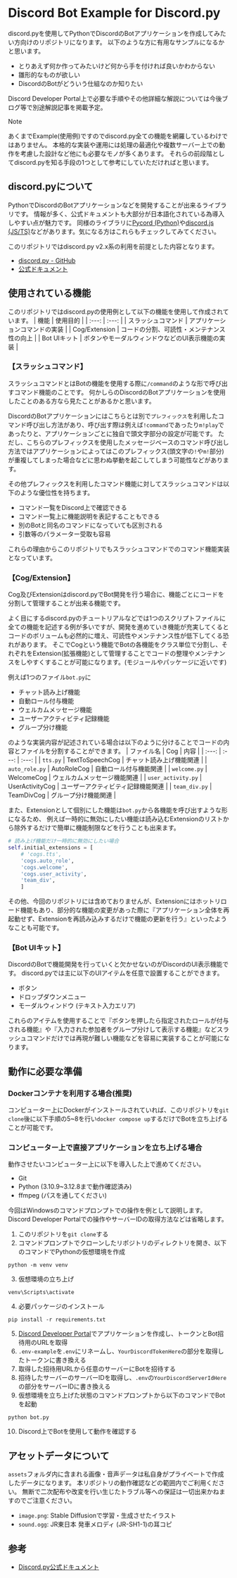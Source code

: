 # Discord Bot Example for Discord.py
discord.pyを使用してPythonでDiscordのBotアプリケーションを作成してみたい方向けのリポジトリになります。
以下のような方に有用なサンプルになるかと思います。
- とりあえず何か作ってみたいけど何から手を付ければ良いかわからない
- 雛形的なものが欲しい
- DiscordのBotがどういう仕組なのか知りたい

Discord Developer Portal上で必要な手順やその他詳細な解説については今後ブログ等で別途解説記事を掲載予定。

> [!NOTE]
> あくまでExample(使用例)ですのでdiscord.py全ての機能を網羅しているわけではありません。
> 本格的な実装や運用には処理の最適化や複数サーバー上での動作を考慮した設計など他にも必要なモノが多くあります。
> それらの前段階としてdiscord.pyを知る手段の1つとして参考にしていただければと思います。


## discord.pyについて
PythonでDiscordのBotアプリケーションなどを開発することが出来るライブラリです。
情報が多く、公式ドキュメントも大部分が日本語化されている為導入しやすい点が魅力です。
同様のライブラリに[Pycord (Python)](https://pycord.dev/)や[discord.js (JS/TS)](https://discord.js.org/)などがあります。気になる方はこれらもチェックしてみてください。

このリポジトリではdiscord.py v2.x系の利用を前提とした内容となります。
- [discord.py - GitHub](https://github.com/Rapptz/discord.py)
- [公式ドキュメント](https://discordpy.readthedocs.io/ja/latest/index.html)

## 使用されている機能
このリポジトリではdiscord.pyの使用例として以下の機能を使用して作成されています。
| 機能 | 使用目的 |
| :---: | :---: |
| スラッシュコマンド | アプリケーションコマンドの実装 |
| Cog/Extension | コードの分割、可読性・メンテナンス性の向上 |
| Bot UIキット | ボタンやモーダルウィンドウなどのUI表示機能の実装 |

### 【スラッシュコマンド】
スラッシュコマンドとはBotの機能を使用する際に`/command`のような形で呼び出すコマンド機能のことです。
何かしらのDiscordのBotアプリケーションを使用したことのある方なら見たことがあるかと思います。

DiscordのBotアプリケーションにはこちらとは別で`プレフィックス`を利用したコマンド呼び出し方法があり、呼び出す際は例えば`!command`であったり`m!play`であったりと、アプリケーションごとに独自で頭文字部分の設定が可能です。
ただし、こちらのプレフィックスを使用したメッセージベースのコマンド呼び出し方法ではアプリケーションによってはこのプレフィックス(頭文字の`!`や`m!`部分)が重複してしまった場合などに思わぬ挙動を起こしてしまう可能性などがあります。

その他プレフィックスを利用したコマンド機能に対してスラッシュコマンドは以下のような優位性を持ちます。
- コマンド一覧をDiscord上で確認できる
- コマンド一覧上に機能説明を表記することもできる
- 別のBotと同名のコマンドになっていても区別される
- 引数等のパラメーター受取も容易

これらの理由からこのリポジトリでもスラッシュコマンドでのコマンド機能実装となっています。

### 【Cog/Extension】
Cog及びExtensionはdiscord.pyでBot開発を行う場合に、機能ごとにコードを分割して管理することが出来る機能です。

よく目にするdiscord.pyのチュートリアルなどでは1つのスクリプトファイルに全ての機能を記述する例が多いですが、開発を進めていき機能が充実してくるとコードのボリュームも必然的に増え、可読性やメンテナンス性が低下してくる恐れがあります。
そこでCogという機能でBotの各機能をクラス単位で分割し、それぞれをExtension(拡張機能)として管理することでコードの整理やメンテナンスをしやすくすることが可能になります。(モジュールやパッケージに近いです)

例えば1つのファイル`bot.py`に
- チャット読み上げ機能
- 自動ロール付与機能
- ウェルカムメッセージ機能
- ユーザーアクティビティ記録機能
- グループ分け機能

のような実装内容が記述されている場合は以下のように分けることでコードの内容とファイルを分割することができます。
| ファイル名 | Cog | 内容 |
| :---: | :---: | :---: |
| `tts.py` | TextToSpeechCog | チャット読み上げ機能関連 |
| `auto_role.py` | AutoRoleCog | 自動ロール付与機能関連 |
| `welcome.py` | WelcomeCog | ウェルカムメッセージ機能関連 |
| `user_activity.py` | UserActivityCog | ユーザーアクティビティ記録機能関連 |
| `team_div.py` | TeamDivCog | グループ分け機能関連 |

また、Extensionとして個別にした機能は`bot.py`から各機能を呼び出すような形になるため、
例えば一時的に無効にしたい機能は読み込むExtensionのリストから除外するだけで簡単に機能制限などを行うことも出来ます。
```python
# 読み上げ機能だけ一時的に無効にしたい場合
self.initial_extensions = [
    # 'cogs.tts',
    'cogs.auto_role',
    'cogs.welcome',
    'cogs.user_activity',
    'team_div',
    ]
```

その他、今回のリポジトリには含めておりませんが、Extensionにはホットリロード機能もあり、部分的な機能の変更があった際に『アプリケーション全体を再起動せず、Extensionを再読み込みするだけで機能の更新を行う』といったようなことも可能です。

### 【Bot UIキット】
DiscordのBotで機能開発を行っていくと欠かせないのがDiscordのUI表示機能です。
discord.pyでは主に以下のUIアイテムを任意で設置することができます。
- ボタン
- ドロップダウンメニュー
- モーダルウィンドウ (テキスト入力エリア)

これらのアイテムを使用することで『ボタンを押したら指定されたロールが付与される機能』や『入力された参加者をグループ分けして表示する機能』などスラッシュコマンドだけでは再現が難しい機能などを容易に実装することが可能になります。

## 動作に必要な準備
### Dockerコンテナを利用する場合(推奨)
コンピューター上にDockerがインストールされていれば、このリポジトリを`git clone`後に以下手順の5~8を行い`docker compose up`するだけでBotを立ち上げることが可能です。

### コンピューター上で直接アプリケーションを立ち上げる場合
動作させたいコンピューター上に以下を導入した上で進めてください。
- Git
- Python (3.10.9~3.12.8まで動作確認済み)
- ffmpeg (パスを通してください)

今回はWindowsのコマンドプロンプトでの操作を例として説明します。
Discord Developer Portalでの操作やサーバーIDの取得方法などは省略します。
1. このリポジトリを`git clone`する
2. コマンドプロンプトでクローンしたリポジトリのディレクトリを開き、以下のコマンドでPythonの仮想環境を作成
```
python -m venv venv
```
3. 仮想環境の立ち上げ
```
venv\Scripts\activate
```
4. 必要パッケージのインストール
```
pip install -r requirements.txt
```
5. [Discord Developer Portal](https://discord.com/developers/docs/intro)でアプリケーションを作成し、トークンとBot招待用のURLを取得
6. `.env-example`を`.env`にリネームし、`YourDiscordTokenHere`の部分を取得したトークンに書き換える
7. 取得した招待用URLから任意のサーバーにBotを招待する
8. 招待したサーバーのサーバーIDを取得し、`.env`の`YourDiscordServerIdHere`の部分をサーバーIDに書き換える
9. 仮想環境を立ち上げた状態のコマンドプロンプトから以下のコマンドでBotを起動
```
python bot.py
```
10. Discord上でBotを使用して動作を確認する

## アセットデータについて
`assets`フォルダ内に含まれる画像・音声データは私自身がプライベートで作成したデータになります。
本リポジトリの動作確認などの範囲内でご利用ください。
無断で二次配布や改変を行い生じたトラブル等への保証は一切出来かねますのでご注意ください。
- `image.png`: Stable Diffusionで学習・生成させたイラスト
- `sound.ogg`: JR東日本 発車メロディ (JR-SH1-1)の耳コピ

## 参考
- [Discord.py公式ドキュメント](https://discordpy.readthedocs.io/ja/stable/)